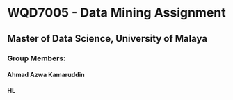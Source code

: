 # WQD7005 - Data Mining Assignment
## Master of Data Science, University of Malaya

### Group Members:
#### Ahmad Azwa Kamaruddin
#### HL

